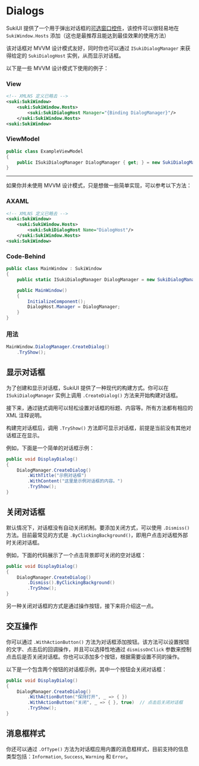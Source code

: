 # Dialogs

SukiUI 提供了一个用于弹出对话框的[可选窗口控件](./hosts)，该控件可以很轻易地在 `SukiWindow.Hosts` 添加（这也是最推荐且能达到最佳效果的使用方法）

该对话框对 MVVM 设计模式友好，同时你也可以通过 `ISukiDialogManager` 来获得给定的 `SukiDialogHost` 实例，从而显示对话框。

以下是一些 MVVM 设计模式下使用的例子：

### View

```xml
<!-- XMLNS 定义已略去 -->
<suki:SukiWindow>
	<suki:SukiWindow.Hosts>
		<suki:SukiDialogHost Manager="{Binding DialogManager}"/>
	</suki:SukiWindow.Hosts>
<suki:SukiWindow>
```

### ViewModel

```cs
public class ExampleViewModel
{
	public ISukiDialogManager DialogManager { get; } = new SukiDialogManager();
}
```
---

如果你并未使用 MVVM 设计模式，只是想做一些简单实现，可以参考以下方法：

### AXAML

```xml
<!-- XMLNS 定义已略去 -->
<suki:SukiWindow>
	<suki:SukiWindow.Hosts>
		<suki:SukiDialogHost Name="DialogHost"/>
	</suki:SukiWindow.Hosts>
<suki:SukiWindow>
```

### Code-Behind

```cs
public class MainWindow : SukiWindow
{
	public static ISukiDialogManager DialogManager = new SukiDialogManager();

	public MainWindow()
	{
		InitializeComponent();
		DialogHost.Manager = DialogManager;
	}
}
```

### 用法

```cs
MainWindow.DialogManager.CreateDialog()
	.TryShow();
```

## 显示对话框

为了创建和显示对话框，SukiUI 提供了一种现代的构建方式。你可以在 `ISukiDialogManager` 实例上调用 `.CreateDialog()` 方法来开始构建对话框。

接下来，通过链式调用可以轻松设置对话框的标题、内容等。所有方法都有相应的 XML 注释说明。

构建完对话框后，调用 `.TryShow()` 方法即可显示对话框，前提是当前没有其他对话框正在显示。

例如，下面是一个简单的对话框示例：

```cs
public void DisplayDialog()
{
	DialogManager.CreateDialog()
		.WithTitle("示例对话框")
		.WithContent("这里是示例对话框的内容。")
		.TryShow();
}
```

## 关闭对话框

默认情况下，对话框没有自动关闭机制。要添加关闭方式，可以使用 `.Dismiss()` 方法。目前最常见的方式是 `.ByClickingBackground()`，即用户点击对话框外部时关闭对话框。

例如，下面的代码展示了一个点击背景即可关闭的空对话框：

```cs
public void DisplayDialog()
{
	DialogManager.CreateDialog()
		.Dismiss().ByClickingBackground()
		.TryShow();
}
```

另一种关闭对话框的方式是通过操作按钮，接下来将介绍这一点。

## 交互操作

你可以通过 `.WithActionButton()` 方法为对话框添加按钮。该方法可以设置按钮的文字、点击后的回调操作，并且可以选择性地通过 `dismissOnClick` 参数来控制点击后是否关闭对话框。你也可以添加多个按钮，根据需要设置不同的操作。

以下是一个包含两个按钮的对话框示例，其中一个按钮会关闭对话框：

```cs
public void DisplayDialog()
{
	DialogManager.CreateDialog()
		.WithActionButton("保持打开", _ => { })
		.WithActionButton("关闭", _ => { }, true)  // 点击后关闭对话框
		.TryShow();
}
```

## 消息框样式

你还可以通过 `.OfType()` 方法为对话框应用内置的消息框样式，目前支持的信息类型包括：`Information`, `Success`, `Warning` 和 `Error`。